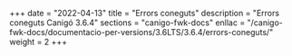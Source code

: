 +++
date        = "2022-04-13"
title       = "Errors coneguts"
description = "Errors coneguts Canigó 3.6.4"
sections    = "canigo-fwk-docs"
enllac		= "/canigo-fwk-docs/documentacio-per-versions/3.6LTS/3.6.4/errors-coneguts/"
weight      = 2
+++
